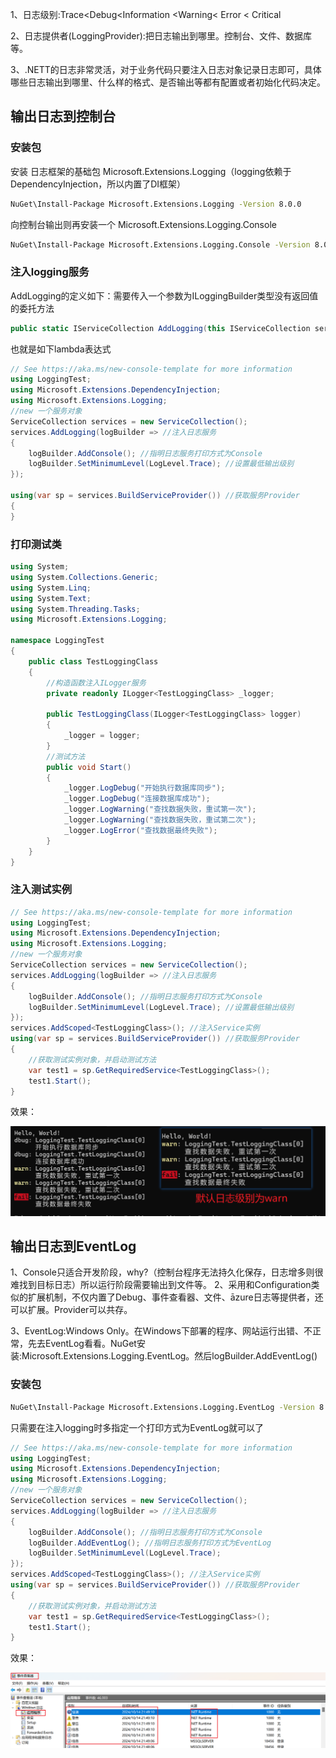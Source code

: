 

1、日志级别:Trace<Debug<Information <Warning< Error < Critical

2、日志提供者(LoggingProvider):把日志输出到哪里。控制台、文件、数据库等。

3、.NETT的日志非常灵活，对于业务代码只要注入日志对象记录日志即可，具体哪些日志输出到哪里、什么样的格式、是否输出等都有配置或者初始化代码决定。

## 输出日志到控制台

### 安装包

安装 日志框架的基础包 Microsoft.Extensions.Logging（logging依赖于DependencyInjection，所以内置了DI框架）

```bash
NuGet\Install-Package Microsoft.Extensions.Logging -Version 8.0.0
```

向控制台输出则再安装一个 Microsoft.Extensions.Logging.Console

```bash
NuGet\Install-Package Microsoft.Extensions.Logging.Console -Version 8.0.0
```

### 注入logging服务

AddLogging的定义如下：需要传入一个参数为ILoggingBuilder类型没有返回值的委托方法

```C#
public static IServiceCollection AddLogging(this IServiceCollection services, Action<ILoggingBuilder> configure)
```

也就是如下lambda表达式

```C#
// See https://aka.ms/new-console-template for more information
using LoggingTest;
using Microsoft.Extensions.DependencyInjection;
using Microsoft.Extensions.Logging;
//new 一个服务对象
ServiceCollection services = new ServiceCollection();
services.AddLogging(logBuilder => //注入日志服务
{
    logBuilder.AddConsole(); //指明日志服务打印方式为Console
    logBuilder.SetMinimumLevel(LogLevel.Trace); //设置最低输出级别
});

using(var sp = services.BuildServiceProvider()) //获取服务Provider
{
}

```

### 打印测试类

```C#
using System;
using System.Collections.Generic;
using System.Linq;
using System.Text;
using System.Threading.Tasks;
using Microsoft.Extensions.Logging;

namespace LoggingTest
{
    public class TestLoggingClass
    {
        //构造函数注入ILogger服务
        private readonly ILogger<TestLoggingClass> _logger;

        public TestLoggingClass(ILogger<TestLoggingClass> logger)
        {
            _logger = logger;
        }
        //测试方法
        public void Start()
        {
            _logger.LogDebug("开始执行数据库同步");
            _logger.LogDebug("连接数据库成功");
            _logger.LogWarning("查找数据失败，重试第一次");
            _logger.LogWarning("查找数据失败，重试第二次");
            _logger.LogError("查找数据最终失败");
        }
    }
}

```

### 注入测试实例

```C#
// See https://aka.ms/new-console-template for more information
using LoggingTest;
using Microsoft.Extensions.DependencyInjection;
using Microsoft.Extensions.Logging;
//new 一个服务对象
ServiceCollection services = new ServiceCollection();
services.AddLogging(logBuilder => //注入日志服务
{
    logBuilder.AddConsole(); //指明日志服务打印方式为Console
    logBuilder.SetMinimumLevel(LogLevel.Trace); //设置最低输出级别
});
services.AddScoped<TestLoggingClass>(); //注入Service实例
using(var sp = services.BuildServiceProvider()) //获取服务Provider
{
    //获取测试实例对象，并启动测试方法
    var test1 = sp.GetRequiredService<TestLoggingClass>();
    test1.Start();
}

```

效果：

![image-20241014213616287](imgs/image-20241014213616287.png)

## 输出日志到EventLog

1、Console只适合开发阶段，why?（控制台程序无法持久化保存，日志增多则很难找到目标日志）所以运行阶段需要输出到文件等。
2、采用和Configuration类似的扩展机制，不仅内置了Debug、事件查看器、文件、āzure日志等提供者，还可以扩展。Provider可以共存。

3、EventLog:Windows Only。在Windows下部署的程序、网站运行出错、不正常，先去EventLog看看。NuGet安装:Microsoft.Extensions.Logging.EventLog。然后logBuilder.AddEventLog()

### 安装包

```bash
NuGet\Install-Package Microsoft.Extensions.Logging.EventLog -Version 8.0.0
```

只需要在注入logging时多指定一个打印方式为EventLog就可以了

```C#
// See https://aka.ms/new-console-template for more information
using LoggingTest;
using Microsoft.Extensions.DependencyInjection;
using Microsoft.Extensions.Logging;
//new 一个服务对象
ServiceCollection services = new ServiceCollection();
services.AddLogging(logBuilder => //注入日志服务
{
    logBuilder.AddConsole(); //指明日志服务打印方式为Console
    logBuilder.AddEventLog(); //指明日志服务打印方式为EventLog
    logBuilder.SetMinimumLevel(LogLevel.Trace);
});
services.AddScoped<TestLoggingClass>(); //注入Service实例
using(var sp = services.BuildServiceProvider()) //获取服务Provider
{
    //获取测试实例对象，并启动测试方法
    var test1 = sp.GetRequiredService<TestLoggingClass>();
    test1.Start();
}

```

效果：

![image-20241014214944376](imgs/image-20241014214944376.png)